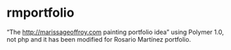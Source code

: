# rmportfolio

“The http://marissageoffroy.com painting portfolio idea” using Polymer 1.0, not php and it has been modified for Rosario Martínez portfolio.
